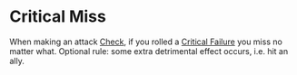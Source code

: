 ---
---

# Critical Miss

When making an attack [Check](../Check.md), if you rolled a [Critical Failure](Critical%20Failure.md) you miss no matter what.
Optional rule: some extra detrimental effect occurs, i.e. hit an ally.
